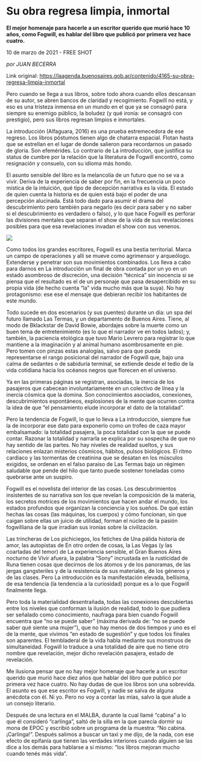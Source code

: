 # Su obra regresa limpia, inmortal

**El mejor homenaje para hacerle a un escritor querido que murió hace 10 años, como Fogwill, es hablar del libro que publicó por primera vez hace cuatro.**

10 de marzo de 2021 - FREE SHOT

_por JUAN BECERRA_

Link original: https://laagenda.buenosaires.gob.ar/contenido/4165-su-obra-regresa-limpia-inmortal



Pero cuando se llega a sus libros, sobre todo ahora cuando ellos descansan de su autor, se abren bancos de claridad y recogimiento. Fogwill no está, y eso es una tristeza inmensa en un mundo en el que ya se consagró para siempre su enemigo público, la boludez (y qué ironía: se consagró con prestigio), pero sus libros regresan limpios e inmortales.




La introducción (Alfaguara, 2016) es una prueba estremecedora de ese regreso. Los libros póstumos tienen algo de chatarra espacial. Flotan hasta que se estrellan en el lugar de donde salieron para recordarnos un pasado de gloria. Son efemérides. Lo contrario de La introducción, que justifica su status de cumbre por la relación que la literatura de Fogwill encontró, como resignación y consuelo, con su idioma más hondo.




El asunto sensible del libro es la melancolía de un futuro que no se va a vivir. Deriva de la experiencia de saber por fin, en la frecuencia un poco mística de la intuición, qué tipo de decepción narrativa es la vida. El estado de quien cuenta la historia es de quien está bajo el poder de una percepción alucinada. Está todo dado para asumir el drama del descubrimiento pero también para negarlo (es decir para saber y no saber si el descubrimiento es verdadero o falso), y lo que hace Fogwill es perforar las divisiones mentales que separan el show de la vida de sus revelaciones posibles para que esa revelaciones invadan el show con sus venenos.




![](https://cdn.flowlikemusic.com/files/images/38616/48c8b5dc-2c3c-4e07-ac44-d47e3ac6ec2d.jpg)




Como todos los grandes escritores, Fogwill es una bestia territorial. Marca un campo de operaciones y allí se mueve como agrimensor y arqueólogo. Extenderse y penetrar son sus movimientos combinados. Los lleva a cabo para darnos en La introducción un final de obra contada por un yo en un estado asombroso de discreción, una decisión “técnica” sin inocencia si se piensa que el resultado es el de un personaje que pasa desapercibido en su propia vida (de hecho cuenta “la” vida mucho más que la suya). No hay protagonismo: ese ese el mensaje que debieran recibir los habitantes de este mundo.




Todo sucede en dos escenarios (y sus puentes) durante un día: un spa del futuro llamado Las Termas, y un departamento de Buenos Aires. Tiene, al modo de Bklackstar de David Bowie, abordajes sobre la muerte como un buen tema de entretenimiento (es lo que el narrador ve en todos lados); y, también, la paciencia etológica que tuvo Mario Levrero para registrar lo que mantiene a la imaginación y al animal humano asombrosamente en pie. Pero tomen con pinzas estas analogías, salvo para que pueda representarse el rango posicional del narrador de Fogwill que, bajo una calma de sedantes o de sabiduría terminal, se extiende desde el tedio de la vida cotidiana hacia los océanos negros que florecen en el universo.




Ya en las primeras páginas se registran, asociadas, la inercia de los pasajeros que cabecean involuntariamente en un colectivo de línea y la inercia cósmica que la domina. Son conocimientos asociados, conexiones, descubrimientos espontáneos, explosiones de la mente que ocurren contra la idea de que “el pensamiento elude incorporar el dato de la totalidad”.




Pero la tendencia de Fogwill, lo que lo lleva a La introducción, siempre fue la de incorporar ese dato para exponerlo como un trofeo de caza mayor embalsamado: la totalidad pasajera, la poca totalidad con la que se puede contar. Razonar la totalidad y narrarla se explica por su sospecha de que no hay sentido de las partes. No hay niveles de realidad sueltos, y sus relaciones enlazan misterios cósmicos, hábitos, pulsos biológicos. El ritmo cardíaco y las tormentas de creatinina que se desatan en los músculos exigidos, se ordenan en el falso paraíso de Las Termas bajo un régimen saludable que pende del hilo que tanto puede sostener toneladas como quebrarse ante un suspiro.




Fogwill es el novelista del interior de las cosas. Los descubrimientos insistentes de su narrativa son los que revelan la composición de la materia, los secretos motrices de los movimientos que hacen andar el mundo, los estados profundos que organizan la conciencia y los sueños. De qué están hechas las cosas (las máquinas, los cuerpos) y cómo funcionan, sin que caigan sobre ellas un juicio de utilidad, forman el núcleo de la pasión fogwilliana de la que irradian sus ironías sobre la civilización.




Las trincheras de Los pichiciegos, los fetiches de Una pálida historia de amor, las autopistas de En otro orden de cosas, la Las Vegas (y las coartadas del temor) de La experiencia sensible, el Gran Buenos Aires nocturno de Vivir afuera, la palabra “Sony” incrustada en la rusticidad de Runa tienen cosas que decirnos de los átomos y de los panoramas, de las jergas gangsteriles y de la resistencia de sus materiales, de los géneros y de las clases. Pero La introducción es la manifestación elevada, bellísima, de esa tendencia (la tendencia a la curiosidad) porque es a lo que Fogwill finalmente llega.




Pero toda la materialidad desentrañada, todas las conexiones descubiertas entre los niveles que conforman la ilusión de realidad, todo lo que pudiera ser señalado como conocimiento, naufraga para bien cuando Fogwill encuentra que “no se puede saber” (máxima derivada de: “no se puede saber qué siente una mujer”), que no hay menos de dos tiempos y uno es el de la mente, que vivimos “en estado de sugestión” y que todos los finales son aparentes. El tembladeral de la vida habla mediante sus monstruos de simultaneidad. Fogwill lo traduce a una totalidad de aire que no tiene otro nombre que revelación, mejor dicho revelación pasajera, estado de revelación.




Me ilusiona pensar que no hay mejor homenaje que hacerle a un escritor querido que murió hace diez años que hablar del libro que publicó por primera vez hace cuatro. No hay dudas de que los libros son una sobrevida. El asunto es que ese escritor es Fogwill, y nadie se salva de alguna anécdota con él. Ni yo. Pero no voy a contar las mías, salvo la que alude a un consejo literario.




Después de una lectura en el MALBA, durante la cual llamé “cabina” a lo que él consideró “carlinga”, saltó de la silla en la que parecía dormir su mona de EPOC y escribió sobre un programa de la muestra: “No cabina. ¡Carlinga!”. Después salimos a buscar un taxi y me dijo, de la nada, con ese efecto de epifanía que tienen las verdades interiores cuando alguien se las dice a los demás para hablarse a sí mismo: “los libros mejoran mucho cuando tenés más vida”.



